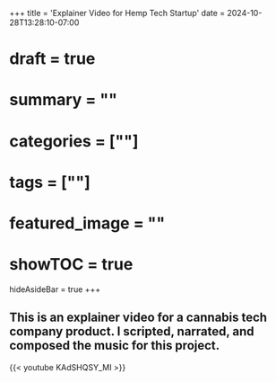 +++
title = 'Explainer Video for Hemp Tech Startup'
date = 2024-10-28T13:28:10-07:00
# draft = true
# summary = ""
# categories = [""]
# tags = [""]
# featured_image = ""
# showTOC = true
hideAsideBar = true
+++
## This is an explainer video for a cannabis tech company product. I scripted, narrated, and composed the music for this project.

{{< youtube KAdSHQSY_MI >}}

<!--more-->